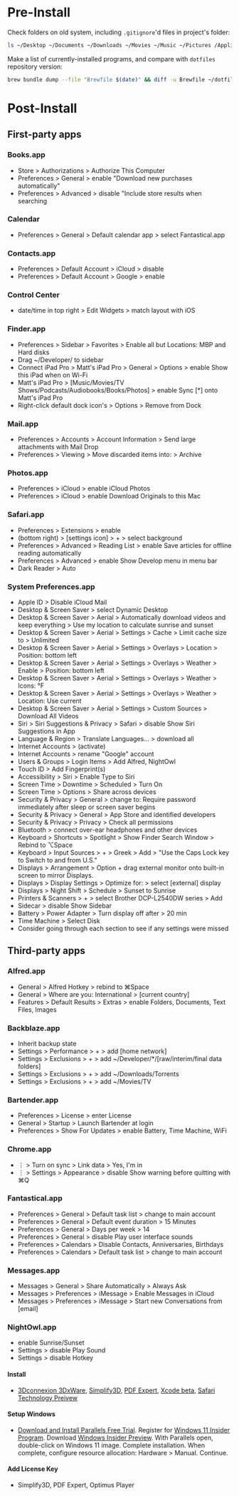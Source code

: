 # Pre-Install

Check folders on old system, including `.gitignore`'d files in project's folder:

```bash
ls ~/Desktop ~/Documents ~/Downloads ~/Movies ~/Music ~/Pictures /Applications ~/ && find ~/Developer -name '*.gitignore' -exec ls {} \; -exec cat {} \;
```

Make a list of currently-installed programs, and compare with `dotfiles` repository version:

```bash
brew bundle dump --file "Brewfile $(date)" && diff -u Brewfile ~/dotfiles/Brewfile
```

# Post-Install

## First-party apps

### Books.app

- Store > Authorizations > Authorize This Computer
- Preferences > General > enable "Download new purchases automatically"
- Preferences > Advanced > disable "Include store results when searching

### Calendar

- Preferences > General > Default calendar app > select Fantastical.app

### Contacts.app

- Preferences > Default Account > iCloud > disable
- Preferences > Default Account > Google > enable

### Control Center

- date/time in top right > Edit Widgets > match layout with iOS

### Finder.app

- Preferences > Sidebar > Favorites > Enable all but Locations: MBP and Hard disks
- Drag ~/Developer/ to sidebar
- Connect iPad Pro > Matt's iPad Pro > General > Options > enable Show this iPad when on Wi-Fi
- Matt's iPad Pro > [Music/Movies/TV Shows/Podcasts/Audiobooks/Books/Photos] > enable Sync [*] onto Matt's iPad Pro
- Right-click default dock icon's > Options > Remove from Dock

### Mail.app

- Preferences > Accounts > Account Information > Send large attachments with Mail Drop
- Preferences > Viewing > Move discarded items into: > Archive

### Photos.app

- Preferences > iCloud > enable iCloud Photos
- Preferences > iCloud > enable Download Originals to this Mac

### Safari.app

- Preferences > Extensions > enable
- (bottom right) > [settings icon] > + > select background
- Preferences > Advanced > Reading List > enable Save articles for offline reading automatically
- Preferences > Advanced > enable Show Develop menu in menu bar
- Dark Reader > Auto

### System Preferences.app

- Apple ID > Disable iCloud Mail
- Desktop & Screen Saver > select Dynamic Desktop
- Desktop & Screen Saver > Aerial > Automatically download videos and keep everything > Use my location to calculate sunrise and sunset
- Desktop & Screen Saver > Aerial > Settings > Cache > Limit cache size to > Unlimited
- Desktop & Screen Saver > Aerial > Settings > Overlays > Location > Position: bottom left
- Desktop & Screen Saver > Aerial > Settings > Overlays > Weather > Enable > Position: bottom left
- Desktop & Screen Saver > Aerial > Settings > Overlays > Weather > Icons: °F
- Desktop & Screen Saver > Aerial > Settings > Overlays > Weather > Location: Use current
- Desktop & Screen Saver > Aerial > Settings > Custom Sources > Download All Videos
- Siri > Siri Suggestions & Privacy > Safari > disable Show Siri Suggestions in App
- Language & Region > Translate Languages... > download all
- Internet Accounts > (activate)
- Internet Accounts > rename "Google" account
- Users & Groups > Login Items > Add Alfred, NightOwl
- Touch ID > Add Fingerprint(s)
- Accessibility > Siri > Enable Type to Siri
- Screen Time > Downtime > Scheduled > Turn On
- Screen Time > Options > Share across devices
- Security & Privacy > General > change to: Require password immediately after sleep or screen saver begins
- Security & Privacy > General > App Store and identified developers
- Security & Privacy > Privacy > Check all permissions
- Bluetooth > connect over-ear headphones and other devices
- Keyboard > Shortcuts > Spotlight > Show Finder Search Window > Rebind to ⌥Space
- Keyboard > Input Sources > + > Greek > Add > "Use the Caps Lock key to Switch to and from U.S."
- Displays > Arrangement > Option + drag external monitor onto built-in screen to mirror Displays.
- Displays > Display Settings > Optimize for: > select [external] display
- Displays > Night Shift > Schedule > Sunset to Sunrise
- Printers & Scanners > + > select Brother DCP-L2540DW series > Add
- Sidecar > disable Show Sidebar
- Battery > Power Adapter > Turn display off after > 20 min
- Time Machine > Select Disk
- Consider going through each section to see if any settings were missed

## Third-party apps

### Alfred.app

- General > Alfred Hotkey > rebind to ⌘Space
- General > Where are you: International > [current country]
- Features > Default Results > Extras > enable Folders, Documents, Text Files, Images

### Backblaze.app

- Inherit backup state
- Settings > Performance > + > add [home network]
- Settings > Exclusions > + > add ~/Developer/\*/[raw/interim/final data folders]
- Settings > Exclusions > + > add ~/Downloads/Torrents
- Settings > Exclusions > + > add ~/Movies/TV

### Bartender.app

- Preferences > License > enter License
- General > Startup > Launch Bartender at login
- Preferences > Show For Updates > enable Battery, Time Machine, WiFi

### Chrome.app

- ⋮ > Turn on sync > Link data > Yes, I'm in
- ⋮ > Settings > Appearance > disable Show warning before quitting with ⌘Q

### Fantastical.app

- Preferences > General > Default task list > change to main account
- Preferences > General > Default event duration > 15 Minutes
- Preferences > General > Days per week > 14
- Preferences > General > disable Play user interface sounds
- Preferences > Calendars > Disable Contacts, Anniversaries, Birthdays
- Preferences > Calendars > Default task list > change to main account

### Messages.app

- Messages > General > Share Automatically > Always Ask
- Messages > Preferences > iMessage > Enable Messages in iCloud
- Messages > Preferences > iMessage > Start new Conversations from [email]

### NightOwl.app

- enable Sunrise/Sunset
- Settings > disable Play Sound
- Settings > disable Hotkey

#### Install
- [3Dconnexion 3DxWare](https://3dconnexion.com/us/drivers/), [Simplify3D](https://cloud.simplify3d.com/account/login), [PDF Expert](https://pdfexpert.com/downloads), [Xcode beta](https://developer.apple.com/download/), [Safari Technology Preivew](https://developer.apple.com/safari/technology-preview/)

#### Setup Windows
- [Download and Install Parallels Free Trial](https://parallels.com). Register for [Windows 11 Insider Program](https://insider.windows.com/en-us/register). Download [Windows Insider Preview](https://www.microsoft.com/en-us/software-download/windowsinsiderpreviewARM64). With Parallels open, double-click on Windows 11 image. Complete installation. When complete, configure resource allocation: Hardware > Manual. Continue.

#### Add License Key
- Simplify3D, PDF Expert, Optimus Player
